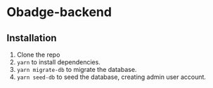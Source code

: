 # Obadge-backend

## Installation

1. Clone the repo
2. ```yarn``` to install dependencies.
3. ```yarn migrate-db``` to migrate the database.
4. ```yarn seed-db``` to seed the database, creating admin user account.
